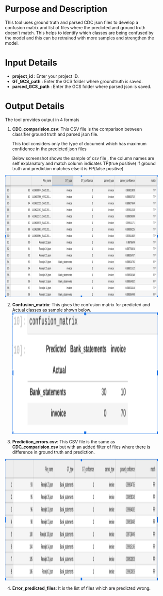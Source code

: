 # Purpose and Description

This tool uses ground truth and parsed CDC json files to develop a confusion matrix and list of files where the predicted and ground truth doesn't match. This helps to identify which classes are being confused by the model and this can be retrained with more samples and strengthen the model.


# Input Details

* **project_id** : Enter your project ID.            
* **GT_GCS_path** : Enter the GCS folder where groundtruth is saved.                 
* **parsed_GCS_path** : Enter the GCS folder where parsed json is saved.   

# Output Details

The tool provides output in 4 formats

1. **CDC_comparision.csv**:
   This CSV file is the comparison between classifier ground truth and parsed json file.

   This tool considers only the type of document which has maximum confidence in the predicted json files 

   Below screenshot shows the sample of csv file , the column names are self explanatory and match column indicates TP(true positive) if ground truth and prediction matches else it is FP(false positive)
   
<img src="./images/cdc_1.png" width=800 height=400></img>

2. **Confusion_matrix**:
    This gives the confusion matrix for predicted and Actual classes as sample shown below.
<img src="./images/cdc_3.png" width=800 height=400></img>

3. **Prediction_errors.csv**:
 This CSV file is the same as **CDC_comparision.csv** but with an added filter of files where there is difference  in ground truth and prediction.

<img src="./images/cdc_2.png" width=800 height=400></img>

4. **Error_predicted_files**:
It is the list of files which are predicted wrong.

